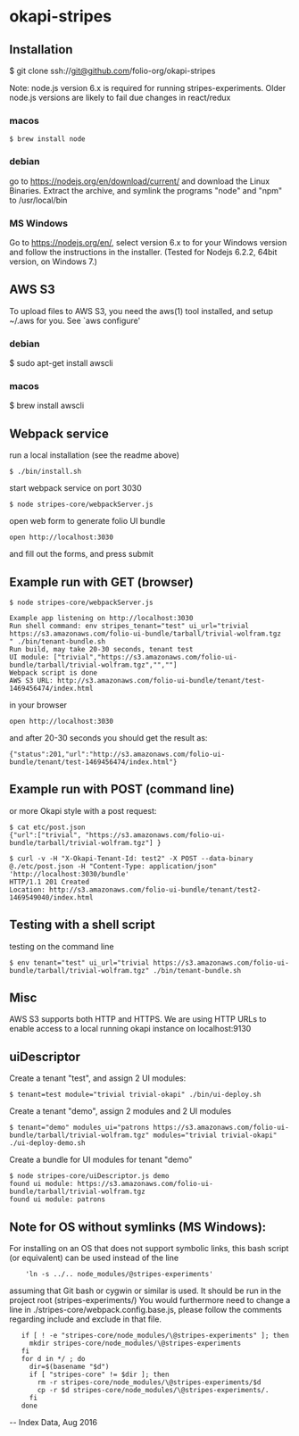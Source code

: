 # okapi-stripes

## Installation

$ git clone ssh://git@github.com/folio-org/okapi-stripes

Note: node.js version 6.x is required for running stripes-experiments. Older node.js 
versions are likely to fail due changes in react/redux

### macos
```
$ brew install node
```

### debian
go to https://nodejs.org/en/download/current/ and download the Linux Binaries. Extract the
archive, and symlink the programs "node" and "npm" to /usr/local/bin

### MS Windows
Go to https://nodejs.org/en/, select version 6.x to for your Windows version and follow 
the instructions in the installer. (Tested for Nodejs 6.2.2, 64bit version, on Windows 7.)  

## AWS S3

To upload files to AWS S3, you need the aws(1) tool installed, and setup ~/.aws
for you. See `aws configure'

### debian
$ sudo apt-get install awscli

### macos
$ brew install awscli


## Webpack service

run a local installation (see the readme above)
```
$ ./bin/install.sh
```

start webpack service on port 3030
```
$ node stripes-core/webpackServer.js 
```

open web form to generate folio UI bundle
```
open http://localhost:3030
```
and fill out the forms, and press submit


## Example run with GET (browser)

```
$ node stripes-core/webpackServer.js
```

```
Example app listening on http://localhost:3030
Run shell command: env stripes_tenant="test" ui_url="trivial https://s3.amazonaws.com/folio-ui-bundle/tarball/trivial-wolfram.tgz  " ./bin/tenant-bundle.sh
Run build, may take 20-30 seconds, tenant test
UI module: ["trivial","https://s3.amazonaws.com/folio-ui-bundle/tarball/trivial-wolfram.tgz","",""]
Webpack script is done
AWS S3 URL: http://s3.amazonaws.com/folio-ui-bundle/tenant/test-1469456474/index.html
```


in your browser
```
open http://localhost:3030
```

and after 20-30 seconds you should get the result as:
```
{"status":201,"url":"http://s3.amazonaws.com/folio-ui-bundle/tenant/test-1469456474/index.html"}
```


## Example run with POST (command line)

or more Okapi style with a post request:

```
$ cat etc/post.json
{"url":["trivial", "https://s3.amazonaws.com/folio-ui-bundle/tarball/trivial-wolfram.tgz"] }
```
    
```
$ curl -v -H "X-Okapi-Tenant-Id: test2" -X POST --data-binary @./etc/post.json -H "Content-Type: application/json" 'http://localhost:3030/bundle'
HTTP/1.1 201 Created
Location: http://s3.amazonaws.com/folio-ui-bundle/tenant/test2-1469549040/index.html
```


## Testing with a shell script

testing on the command line
```
$ env tenant="test" ui_url="trivial https://s3.amazonaws.com/folio-ui-bundle/tarball/trivial-wolfram.tgz" ./bin/tenant-bundle.sh
```


## Misc

AWS S3 supports both HTTP and HTTPS. We are using HTTP URLs to enable
access to a local running okapi instance on localhost:9130

## uiDescriptor

Create a tenant "test", and assign 2 UI modules:

```
$ tenant=test module="trivial trivial-okapi" ./bin/ui-deploy.sh
```

Create a tenant "demo", assign 2 modules and 2 UI modules

```
$ tenant="demo" modules_ui="patrons https://s3.amazonaws.com/folio-ui-bundle/tarball/trivial-wolfram.tgz" modules="trivial trivial-okapi" ./ui-deploy-demo.sh
```


Create a bundle for UI modules for tenant "demo"
```
$ node stripes-core/uiDescriptor.js demo 
found ui module: https://s3.amazonaws.com/folio-ui-bundle/tarball/trivial-wolfram.tgz
found ui module: patrons
```


## Note for OS without symlinks (MS Windows): 

  For installing on an OS that does not support symbolic links,
  this bash script (or equivalent) can be used instead of the line
```
    'ln -s ../.. node_modules/@stripes-experiments' 
```
  assuming that Git bash or cygwin or similar is used. 
  It should be run in the project root (stripes-experiments/)
  You would furthermore need to change a line in ./stripes-core/webpack.config.base.js,
  please follow the comments regarding include and exclude in that file. 


```
   if [ ! -e "stripes-core/node_modules/\@stripes-experiments" ]; then
     mkdir stripes-core/node_modules/\@stripes-experiments
   fi
   for d in */ ; do
     dir=$(basename "$d")
     if [ "stripes-core" != $dir ]; then
       rm -r stripes-core/node_modules/\@stripes-experiments/$d
       cp -r $d stripes-core/node_modules/\@stripes-experiments/.
     fi
   done
```

--
Index Data, Aug 2016

